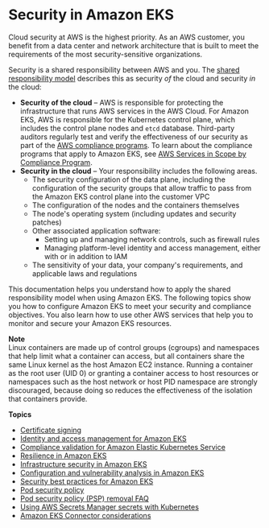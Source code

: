 # Security in Amazon EKS<a name="security"></a>

Cloud security at AWS is the highest priority\. As an AWS customer, you benefit from a data center and network architecture that is built to meet the requirements of the most security\-sensitive organizations\.

Security is a shared responsibility between AWS and you\. The [shared responsibility model](https://aws.amazon.com/compliance/shared-responsibility-model/) describes this as security *of* the cloud and security *in* the cloud:
+ **Security of the cloud** – AWS is responsible for protecting the infrastructure that runs AWS services in the AWS Cloud\. For Amazon EKS, AWS is responsible for the Kubernetes control plane, which includes the control plane nodes and `etcd` database\. Third\-party auditors regularly test and verify the effectiveness of our security as part of the [AWS compliance programs](https://aws.amazon.com/compliance/programs/)\. To learn about the compliance programs that apply to Amazon EKS, see [AWS Services in Scope by Compliance Program](https://aws.amazon.com/compliance/services-in-scope/)\.
+ **Security in the cloud** – Your responsibility includes the following areas\.
  + The security configuration of the data plane, including the configuration of the security groups that allow traffic to pass from the Amazon EKS control plane into the customer VPC
  + The configuration of the nodes and the containers themselves
  + The node's operating system \(including updates and security patches\)
  + Other associated application software:
    + Setting up and managing network controls, such as firewall rules
    + Managing platform\-level identity and access management, either with or in addition to IAM
  + The sensitivity of your data, your company's requirements, and applicable laws and regulations

This documentation helps you understand how to apply the shared responsibility model when using Amazon EKS\. The following topics show you how to configure Amazon EKS to meet your security and compliance objectives\. You also learn how to use other AWS services that help you to monitor and secure your Amazon EKS resources\.

**Note**  
Linux containers are made up of control groups \(cgroups\) and namespaces that help limit what a container can access, but all containers share the same Linux kernel as the host Amazon EC2 instance\. Running a container as the root user \(UID 0\) or granting a container access to host resources or namespaces such as the host network or host PID namespace are strongly discouraged, because doing so reduces the effectiveness of the isolation that containers provide\.

**Topics**
+ [Certificate signing](cert-signing.md)
+ [Identity and access management for Amazon EKS](security-iam.md)
+ [Compliance validation for Amazon Elastic Kubernetes Service](compliance.md)
+ [Resilience in Amazon EKS](disaster-recovery-resiliency.md)
+ [Infrastructure security in Amazon EKS](infrastructure-security.md)
+ [Configuration and vulnerability analysis in Amazon EKS](configuration-vulnerability-analysis.md)
+ [Security best practices for Amazon EKS](security-best-practices.md)
+ [Pod security policy](pod-security-policy.md)
+ [Pod security policy \(PSP\) removal FAQ](pod-security-policy-removal-faq.md)
+ [Using AWS Secrets Manager secrets with Kubernetes](manage-secrets.md)
+ [Amazon EKS Connector considerations](security-connector.md)